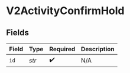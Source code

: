 # V2ActivityConfirmHold


## Fields

| Field              | Type               | Required           | Description        |
| ------------------ | ------------------ | ------------------ | ------------------ |
| `id`               | *str*              | :heavy_check_mark: | N/A                |